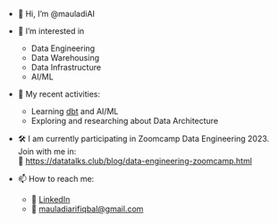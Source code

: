 - 👋 Hi, I’m @mauladiAI

- 👀 I’m interested in  
  - Data Engineering  
  - Data Warehousing  
  - Data Infrastructure  
  - AI/ML 

- 🌱 My recent activities:  
  - Learning [dbt](https://www.getdbt.com/) and AI/ML 
  - Exploring and researching about Data Architecture  

- 🛠 I am currently participating in Zoomcamp Data Engineering 2023. Join with me in:  
  🔗 https://datatalks.club/blog/data-engineering-zoomcamp.html 

- 📫 How to reach me:  
  - 🔗 [LinkedIn](https://www.linkedin.com/in/mauladiarifiqbal-kangdata/)  
  - 📧 mauladiarifiqbal@gmail.com
